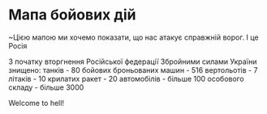 # Мапа бойових дій


~Цією мапою ми хочемо показати, що нас атакує справжній ворог. І це Росія

З початку вторгнення Російської федерації Збройними силами України знищено:
танків - 80
бойових броньованих машин - 516
вертольотів - 7
літаків - 10
крилатих ракет - 20
автомобілів - більше 100
особового складу - більше 3000

Welcome to hell!
